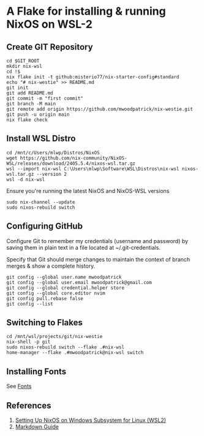 # A Flake for installing & running NixOS on WSL-2

## Create GIT Repository
```
cd $GIT_ROOT
mkdir nix-wsl
cd !$
nix flake init -t github:misterio77/nix-starter-config#standard
echo "# nix-westie" >> README.md
git init
git add README.md
git commit -m "first commit"
git branch -M main
git remote add origin https://github.com/mwoodpatrick/nix-westie.git
git push -u origin main
nix flake check
```

## Install WSL Distro

```
cd /mnt/c/Users/mlwp/Distros/NixOS
wget https://github.com/nix-community/NixOS-WSL/releases/download/2405.5.4/nixos-wsl.tar.gz
wsl --import nix-wsl C:\Users\mlwp\Software\WSL\Distros\nix-wsl nixos-wsl.tar.gz --version 2
wsl -d nix-wsl
```

Ensure you're running the latest NixOS and NixOS-WSL versions

```
sudo nix-channel --update
sudo nixos-rebuild switch
```

## Configuring GitHub

Configure Git to remember my credentials (username and password) by saving them in plain text in a file located at ~/.git-credentials.

Specify that Git should merge changes to maintain the context of branch merges & show
a complete history.

```
git config --global user.name mwoodpatrick
git config --global user.email mwoodpatrick@gmail.com
git config --global credential.helper store
git config --global core.editor nvim
git config pull.rebase false
git config --list
```

## Switching to Flakes

```
cd /mnt/wsl/projects/git/nix-westie
nix-shell -p git
sudo nixos-rebuild switch --flake .#nix-wsl
home-manager --flake .#mwoodpatrick@nix-wsl switch
```

## Installing Fonts

See [Fonts](https://nixos.wiki/wiki/Fonts)

## References

1. [Setting Up NixOS on Windows Subsystem for Linux (WSL2)](https://www.greghilston.com/post/nixos-on-wsl/)
2. [Markdown Guide](https://www.markdownguide.org/)
